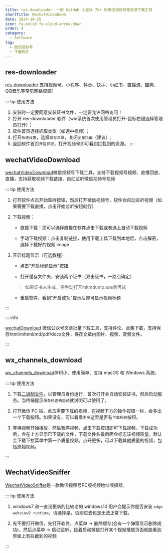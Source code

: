```yaml
---
title: res-downloader：一款 GitHub 上星标 7k+ 的微信视频号等资源下载工具
shortTitle: WechatVideoDown
date: 2024-10-25
icon: fa-solid fa-cloud-arrow-down
order: 4
category:
  - Software
tag:
  - 微信视频号
  - 下载软件
---
```


## res-downloader

[res-downloader](https://github.com/putyy/res-downloader) 支持视频号、小程序、抖音、快手、小红书、直播流、酷狗、QQ音乐等常见网络资源!

::: tip 使用方法

1. 安装时一定要同意安装证书文件，一定要允许网络访问！
2. 打开 res-downloader 软件（win系统首次使用管理员打开-鼠标右键选择管理员打开）；
3. 软件首页选择抓取类型（如选中视频）；
4. 打开`系统设置`，选择`保存目录`，关闭`全量拦截`（建议）；
5. 返回软件首页`开启抓取`，打开视频号即可看到拦截到的资源。
:::

## wechatVideoDownload

[wechatVideoDownload](https://github.com/qiye45/wechatVideoDownload)微信视频号下载工具，支持下载视频号视频、直播回放、直播，支持获取视频下载链接、自动监听微信视频号视频

::: tip 使用方法

1. 打开软件点击开始监听按钮，然后打开微信视频号，软件会自动监听视频（如果需要下载直播，点击开始监听按钮就行）

2. 下载视频：

   - 直接下载：您可以选择直接在软件点击下载或者选上自动下载视频

   - 手动下载视频：点击复制链接，使用下载工具下载到本地后，点击解密，选择下载好的视频 image

3. 开启标题显示（可选教程）

   - 点击"开启标题显示"按钮

   - 打开缓存文件夹，安装两个证书（双击证书，一路点确定）

   > 如果证书未生成，需手动打开mitmdump.exe后再试

   - 重启软件，看到"开启成功"提示后即可显示视频标题

:::

::: info

[wechatDownload](https://github.com/qiye45/wechatDownload) 微信公众号文章批量下载工具，支持评论、合集下载，支持保存html/mhtml/md/pdf/docx文件，保存文章内图片、视频、音频文件。

:::

## wx_channels_download

[wx_channels_download](https://github.com/ltaoo/wx_channels_download)体积小、使用简单、支持 macOS 和 Windows 系统。

::: tip 使用方法

1. 下载[二进制文件](https://github.com/ltaoo/wx_channels_download/releases)，以管理员身份运行，首次打开会自动安装证书，然后启动服务。当终端提示`服务已正确启动`就说明可以使用了。

2. 打开微信 PC 端，点击需要下载的视频，在视频下方的操作按钮一栏，会多出一个下载按钮。如果没有，可以看看`更多`这里是否有`下载视频`按钮。

3. 等待视频开始播放，然后暂停视频，点击下载按扭即可下载视频。下载成功后，会在上方显示已下载的文件，下载文件名最后面会标志该视频质量。默认会下载下拉菜单中第一个质量视频。点开更多，可以下载其他质量的视频，包括原始视频。

:::

## WechatVideoSniffer

[WechatVideoSniffer](https://github.com/kanadeblisst00/WechatVideoSniffer)是一款微信视频号PC版视频地址嗅探器。

::: tip 使用方法

1. windows7 和一直没更新的比较老的 windows10 用户会提示你是否安装 `edge webview2 runtime`，请选择是，否则进去也是无法正常下载。

2. 先不要打开微信，先打开软件，点菜单 -> 删除缓存(会有一个弹窗显示删除成功)，然后点菜单 -> 启动监听，接着启动微信打开某个视频播放页面就能看到界面上有拦截到的视频

:::


